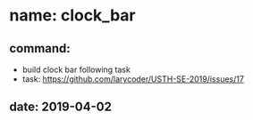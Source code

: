 # name: clock_bar
## command:
- build clock bar following task
- task: https://github.com/larycoder/USTH-SE-2019/issues/17
## date: 2019-04-02